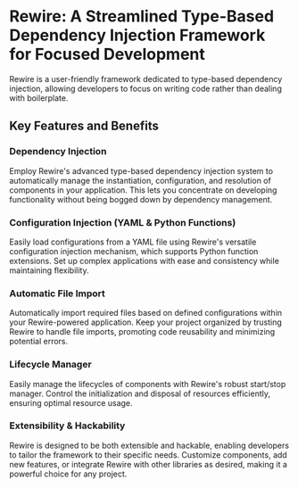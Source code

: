 
# Rewire: A Streamlined Type-Based Dependency Injection Framework for Focused Development

Rewire is a user-friendly framework dedicated to type-based dependency injection, allowing developers to focus on writing code rather than dealing with boilerplate.

## Key Features and Benefits

### Dependency Injection

Employ Rewire's advanced type-based dependency injection system to automatically manage the instantiation, configuration, and resolution of components in your application. This lets you concentrate on
developing functionality without being bogged down by dependency management.

### Configuration Injection (YAML & Python Functions)

Easily load configurations from a YAML file using Rewire's versatile configuration injection mechanism, which supports Python function extensions. Set up complex applications with ease and consistency
while maintaining flexibility.

### Automatic File Import

Automatically import required files based on defined configurations within your Rewire-powered application. Keep your project organized by trusting Rewire to handle file imports, promoting code
reusability and minimizing potential errors.

### Lifecycle Manager

Easily manage the lifecycles of components with Rewire's robust start/stop manager. Control the initialization and disposal of resources efficiently, ensuring optimal resource usage.

### Extensibility & Hackability

Rewire is designed to be both extensible and hackable, enabling developers to tailor the framework to their specific needs. Customize components, add new features, or integrate Rewire with other
libraries as desired, making it a powerful choice for any project.
